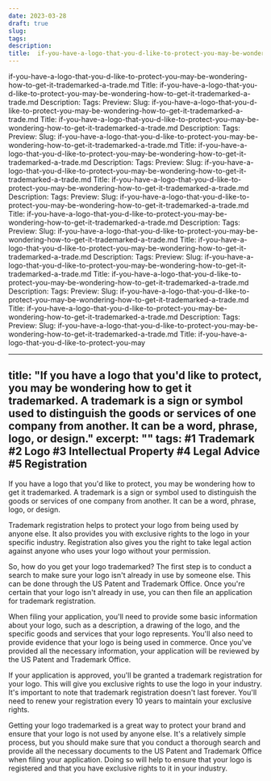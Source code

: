 ```yaml
---
date: 2023-03-28
draft: true
slug: 
tags: 
description: 
title:  if-you-have-a-logo-that-you-d-like-to-protect-you-may-be-wondering-how-to-get-it-trademarked-a-trade.md
---
```

if-you-have-a-logo-that-you-d-like-to-protect-you-may-be-wondering-how-to-get-it-trademarked-a-trade.md
Title: if-you-have-a-logo-that-you-d-like-to-protect-you-may-be-wondering-how-to-get-it-trademarked-a-trade.md
Description:
Tags:
Preview:
Slug: if-you-have-a-logo-that-you-d-like-to-protect-you-may-be-wondering-how-to-get-it-trademarked-a-trade.md
Title: if-you-have-a-logo-that-you-d-like-to-protect-you-may-be-wondering-how-to-get-it-trademarked-a-trade.md
Description:
Tags:
Preview:
Slug: if-you-have-a-logo-that-you-d-like-to-protect-you-may-be-wondering-how-to-get-it-trademarked-a-trade.md
Title: if-you-have-a-logo-that-you-d-like-to-protect-you-may-be-wondering-how-to-get-it-trademarked-a-trade.md
Description:
Tags:
Preview:
Slug: if-you-have-a-logo-that-you-d-like-to-protect-you-may-be-wondering-how-to-get-it-trademarked-a-trade.md
Title: if-you-have-a-logo-that-you-d-like-to-protect-you-may-be-wondering-how-to-get-it-trademarked-a-trade.md
Description:
Tags:
Preview:
Slug: if-you-have-a-logo-that-you-d-like-to-protect-you-may-be-wondering-how-to-get-it-trademarked-a-trade.md
Title: if-you-have-a-logo-that-you-d-like-to-protect-you-may-be-wondering-how-to-get-it-trademarked-a-trade.md
Description:
Tags:
Preview:
Slug: if-you-have-a-logo-that-you-d-like-to-protect-you-may-be-wondering-how-to-get-it-trademarked-a-trade.md
Title: if-you-have-a-logo-that-you-d-like-to-protect-you-may-be-wondering-how-to-get-it-trademarked-a-trade.md
Description:
Tags:
Preview:
Slug: if-you-have-a-logo-that-you-d-like-to-protect-you-may-be-wondering-how-to-get-it-trademarked-a-trade.md
Title: if-you-have-a-logo-that-you-d-like-to-protect-you-may-be-wondering-how-to-get-it-trademarked-a-trade.md
Description:
Tags:
Preview:
Slug: if-you-have-a-logo-that-you-d-like-to-protect-you-may-be-wondering-how-to-get-it-trademarked-a-trade.md
Title: if-you-have-a-logo-that-you-d-like-to-protect-you-may-be-wondering-how-to-get-it-trademarked-a-trade.md
Description:
Tags:
Preview:
Slug: if-you-have-a-logo-that-you-d-like-to-protect-you-may-be-wondering-how-to-get-it-trademarked-a-trade.md
Title: if-you-have-a-logo-that-you-d-like-to-protect-you-may

---
title: "If you have a logo that you'd like to protect, you may be wondering how to get it trademarked. A trademark is a sign or symbol used to distinguish the goods or services of one company from another. It can be a word, phrase, logo, or design."
excerpt: ""
tags: #1 Trademark
#2 Logo
#3 Intellectual Property
#4 Legal Advice
#5 Registration
---

If you have a logo that you'd like to protect, you may be wondering how to get it trademarked. A trademark is a sign or symbol used to distinguish the goods or services of one company from another. It can be a word, phrase, logo, or design.

Trademark registration helps to protect your logo from being used by anyone else. It also provides you with exclusive rights to the logo in your specific industry. Registration also gives you the right to take legal action against anyone who uses your logo without your permission.

So, how do you get your logo trademarked? The first step is to conduct a search to make sure your logo isn't already in use by someone else. This can be done through the US Patent and Trademark Office. Once you're certain that your logo isn't already in use, you can then file an application for trademark registration.

When filing your application, you'll need to provide some basic information about your logo, such as a description, a drawing of the logo, and the specific goods and services that your logo represents. You'll also need to provide evidence that your logo is being used in commerce. Once you've provided all the necessary information, your application will be reviewed by the US Patent and Trademark Office.

If your application is approved, you'll be granted a trademark registration for your logo. This will give you exclusive rights to use the logo in your industry. It's important to note that trademark registration doesn't last forever. You'll need to renew your registration every 10 years to maintain your exclusive rights.

Getting your logo trademarked is a great way to protect your brand and ensure that your logo is not used by anyone else. It's a relatively simple process, but you should make sure that you conduct a thorough search and provide all the necessary documents to the US Patent and Trademark Office when filing your application. Doing so will help to ensure that your logo is registered and that you have exclusive rights to it in your industry.